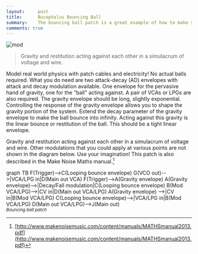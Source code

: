 ```yaml
---
layout:     post
title:      Bucephalus Bouncing Ball
summary:    The bouncing ball patch is a great example of how to make your modular synth do things that are not easily done with fixed architecture synths. It is the quintessential modulate the modulator patch.
comments: true
---
```

<img src="{{ site.baseurl }}/images/mod12.jpg" alt="mod" class="avatar" />

>Gravity and restitution acting against each other in a simulacrum of voltage and wire.

Model real world physics with patch cables and electricity! No actual balls required. What you do need are two attack-decay (AD) envelopes with attack and decay modulation available. One envelope for the pervasive hand of gravity, one for the "ball" acting against. A pair of VCAs or LPGs are also required. The gravity envelope should be long, slightly exponential. Controlling the response of the gravity envelope allows you to shape the gravity portion of the system. Extend the decay parameter of the gravity envelope to make the ball bounce into infinity. Acting against this gravity is the linear bounce or restitution of the ball. This should be a tight linear envelope.

Gravity and restitution acting against each other in a simulacrum of voltage and wire. Other modulations that you could apply at various points are not shown in the diagram below. Use your imagination! This patch is also described in the Make Noise Maths manual.[^1]  

[//]: <> (https://knsv.github.io/mermaid/#styling-and-classes)
<div class="mermaid">
 graph TB
F(Trigger)-->C(Looping bounce envelope)
G(VCO out)-->|VCA/LPG in|D(Main out VCA)
F(Trigger)-->A(Gravity envelope)
A(Gravity envelope)-->|Decay/Fall modulation|C(Looping bounce envelope)
B(Mod VCA/LPG)-->|CV in|D(Main out VCA/LPG)
A(Gravity envelope) -->|CV in|B(Mod VCA/LPG)
C(Looping bounce envelope)-->|VCA/LPG in|B(Mod VCA/LPG)
D(Main out VCA/LPG)-->J(Main out)
</div>
<sup><i>Bouncing ball patch</i></sup>

[^1]:[http://www.makenoisemusic.com/content/manuals/MATHSmanual2013.pdf](http://www.makenoisemusic.com/content/manuals/MATHSmanual2013.pdf)


  


